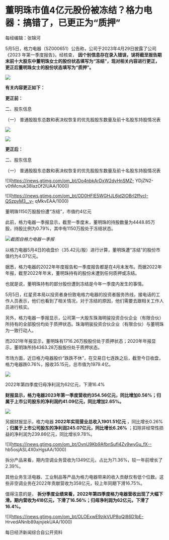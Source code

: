 # 董明珠市值4亿元股份被冻结？格力电器：搞错了，已更正为“质押”

每经编辑：张锦河

5月5日，格力电器（SZ000651）公告称，公司于2023年4月29日披露了公司《2023 年第一季度报告》。经核查，
**因个别信息存在录入错误，误将截至报告期末前十大股东中董明珠女士的股份状态填写为“冻结”，现对相关内容进行更正，更正后董明珠女士的股份状态填写为“质押”。**

![](https://inews.gtimg.com/om_bt/O-CYHVgBd2FBeFr_grVAVvxqGQsJFflG6daqhK9u7SzesAA/1000)

**有关内容更正如下：**

**更正前：**

二、股东信息

（一） 普通股股东总数和表决权恢复的优先股股东数量及前十名股东持股情况表

![](https://inews.gtimg.com/om_bt/OJ35DEQNNgcdbG22JfMfWwJFgH2nqhqqiSYkHxr0p56fsAA/1000)

![](https://inews.gtimg.com/om_bt/Op5XFB5LwvfvahlkOi_wgKuI78GOfIkI0ax0w_idYAbmMAA/1000)

**更正后：**

二、股东信息

（一） 普通股股东总数和表决权恢复的优先股股东数量及前十名股东持股情况表

![](https://inews.gtimg.com/om_bt/Oo4nbkArDxW2dyHnSMZ-
YDjZN2-v0tMcnuk38lazOf2lUAA/1000)

![](https://inews.gtimg.com/om_bt/OD0HFlE5WGHJL6jd2lOBrl2ffycI-QSzpyM3__y-
qMkvEAA/1000)

董明珠1150万股股份遭“冻结”，市值约4亿元

此前，格力电器一季报显示，截至一季度末，董明珠的持股数量为4448.85万股，持股比例为0.79%，其中有1150万股处于冻结状态。

![](https://inews.gtimg.com/om_bt/OqzmhndUnN5IrImeBE5Tm5zhzbATEKHhr976pON9oVProAA/1000)_截图自格力电器一季报_

以格力电器5月4日的收盘价（35.42元/股）进行计算，董明珠遭“冻结”的股份市值约为4.07亿元。

据悉，格力电器的2022年年度报告和一季度报告都是在4月末发布。而据2022年年报，截至2022年年末，董明珠持有的股份未遭到任何质押或冻结。

也就是说，董明珠持有的部分股份遭到冻结是今年一季度内发生的事情。

5月5日，红星资本局以投资者身份致电格力电器的投资者服务热线，接电话的工作人员表示，他们也看到了相关情况，对于冻结的原因，他们需要去跟相关工作人员进行核实。

另外，格力电器一季报显示，公司第一大股东珠海明骏投资合伙企业（有限合伙）所持有的全部股份均处于质押状态。珠海明骏投资合伙企业（有限合伙）与董明珠为一致行动人。

而2021年年报显示，董明珠有1716.26万股股份处于质押状态；2020年年报显示，董明珠所持4363.28万股股份处于质押状态。

市场方面，近日格力电器股价“跌跌不休”，在交易日七连跌之后，截至今日收盘，格力电器跌0.76%，报收35.15元，总市值为1979.4亿。

![](https://inews.gtimg.com/om_bt/OWuCIDpJUfM1AKXHSaim6E_kAA4G_AyzFhLKbjh26LoTIAA/1000)

2022年第四季度归母净利润为62亿元，下滑16.4%

**财报显示，格力电器2023年第一季度营收约354.56亿元，同比增加0.56%；归属于上市公司股东的净利润约41.09亿元，同比增加2.65%。**

![](https://inews.gtimg.com/om_bt/O86UjXL-O5wfk3a1AZJr-G49gna2JT4FNb3uSbqs8PziIAA/1000)

另据财报显示，格力电器 **2022年实现营业总收入1901.51亿元** ，同比增长0.26%
**；归属于上市公司股东的净利润245.07亿元，同比增长6.26%** ；扣除非经常性损益的净利润为239.86亿元，同比增长9.78%。

![](https://inews.gtimg.com/om_bt/OvnU9Kb9AfbnSufl4Zv9wyGu_fX--
hb5osjASL4X0xHgsAA/1000)

拆分产品来看，期内空调业务营收为1349亿元，占比为71.36%，较一年前增长了2.39%。

其他业务生活电器、工业制品等产品为格力电器带来的收入贡献仅有低个位数。这些非空调业务在2022年贡献营收为358亿元，较上年同期下滑16.75%。

值得注意的是，
**拆分季度业绩来看，2022年第四季度格力电器营收出现了大幅下滑。期内营收为418亿元，下滑了16.56%；归母净利润为62亿元，下滑了16.4%。**

![](https://inews.gtimg.com/om_bt/OLOExwE9zjkVUP8oQI86D1bE-
HrvedANnlb89ajnjiekUAA/1000)

每日经济新闻综合自公开资料

